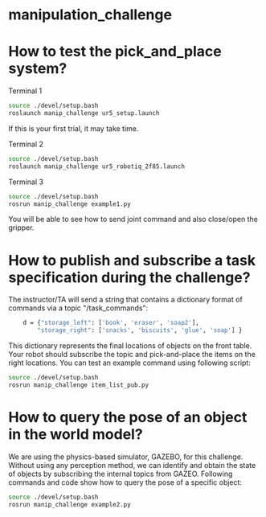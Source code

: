 # manipulation_challenge

# How to test the pick_and_place system?

Terminal 1
~~~~bash
source ./devel/setup.bash
roslaunch manip_challenge ur5_setup.launch
~~~~
If this is your first trial, it may take time. 

Terminal 2
~~~~bash
source ./devel/setup.bash
roslaunch manip_challenge ur5_robotiq_2f85.launch
~~~~

Terminal 3
~~~~bash
source ./devel/setup.bash
rosrun manip_challenge example1.py
~~~~
You will be able to see how to send joint command and also close/open the gripper.



# How to publish and subscribe a task specification during the challenge?
The instructor/TA will send a string that contains a dictionary format of commands via a topic "/task_commands":
~~~~bash
    d = {"storage_left": ['book', 'eraser', 'soap2'],
        "storage_right": ['snacks', 'biscuits', 'glue', 'soap'] }
~~~~
This dictionary represents the final locations of objects on the front table. Your robot should subscribe the topic and pick-and-place the items on the right locations. You can test an example command using following script:
~~~~bash
source ./devel/setup.bash
rosrun manip_challenge item_list_pub.py
~~~~


# How to query the pose of an object in the world model?
We are using the physics-based simulator, GAZEBO, for this challenge. Without using any perception method, we can identify and obtain the state of objects by subscribing the internal topics from GAZEO. Following commands and code show how to query the pose of a specific object:
~~~~bash
source ./devel/setup.bash
rosrun manip_challenge example2.py
~~~~

